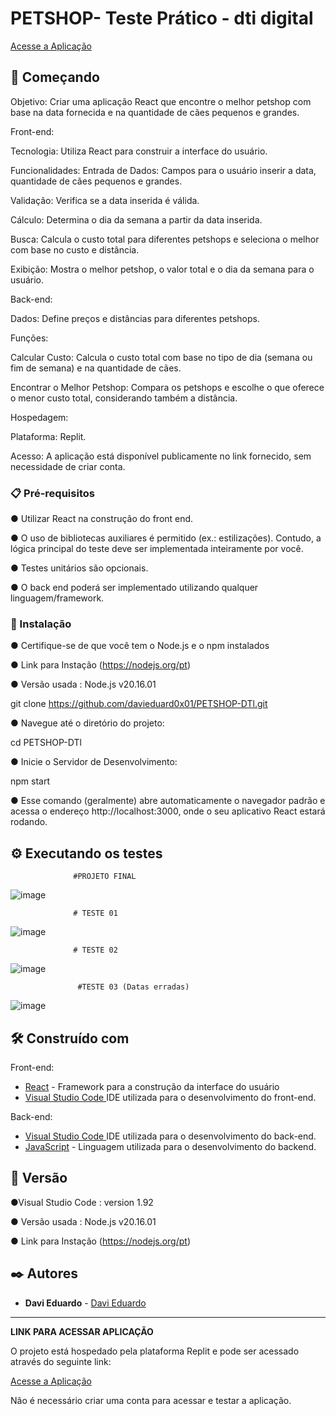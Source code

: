 # PETSHOP- Teste Prático - dti digital

[Acesse a Aplicação](https://a2bd9be7-8b6f-4206-a90a-bbcb68e71fb5-00-1m1y35nuck0cu.spock.replit.dev/)

## 🚀 Começando

Objetivo: Criar uma aplicação React que encontre o melhor petshop com base na data fornecida e na quantidade de cães pequenos e grandes.

Front-end:

Tecnologia: Utiliza React para construir a interface do usuário.

Funcionalidades:
Entrada de Dados: Campos para o usuário inserir a data, quantidade de cães pequenos e grandes.

Validação: Verifica se a data inserida é válida.

Cálculo: Determina o dia da semana a partir da data inserida.

Busca: Calcula o custo total para diferentes petshops e seleciona o melhor com base no custo e distância.

Exibição: Mostra o melhor petshop, o valor total e o dia da semana para o usuário.

Back-end:

Dados: Define preços e distâncias para diferentes petshops.

Funções:

Calcular Custo: Calcula o custo total com base no tipo de dia (semana ou fim de semana) e na quantidade de cães.

Encontrar o Melhor Petshop: Compara os petshops e escolhe o que oferece o menor custo total, considerando também a distância.

Hospedagem:

Plataforma: Replit.

Acesso: A aplicação está disponível publicamente no link fornecido, sem necessidade de criar conta.


### 📋 Pré-requisitos

● Utilizar React na construção do front end.

● O uso de bibliotecas auxiliares é permitido (ex.: estilizações). Contudo, a lógica
principal do teste deve ser implementada inteiramente por você.

● Testes unitários são opcionais.

● O back end poderá ser implementado utilizando qualquer
linguagem/framework.



### 🔧 Instalação

● Certifique-se de que você tem o Node.js e o npm instalados

● Link para Instação  (https://nodejs.org/pt)
 
● Versão usada : Node.js v20.16.01 

 git clone https://github.com/davieduard0x01/PETSHOP-DTl.git

● Navegue até o diretório do projeto:

cd PETSHOP-DTl 

● Inicie o Servidor de Desenvolvimento:

npm start

● Esse comando (geralmente) abre automaticamente o navegador padrão e acessa o endereço http://localhost:3000, onde o seu aplicativo React estará rodando.

## ⚙️ Executando os testes
                  #PROJETO FINAL 
![image](https://github.com/user-attachments/assets/7822d896-9bb2-412b-bdb5-3e87107d8027)

                  # TESTE 01
![image](https://github.com/user-attachments/assets/8fba6bba-24dc-4cf1-9272-80848af3ecf2)

                  # TESTE 02
![image](https://github.com/user-attachments/assets/714f9500-5fb0-4d8b-a05c-51accc2305c2)

                   #TESTE 03 (Datas erradas)
![image](https://github.com/user-attachments/assets/dc45c6c7-1d10-4031-8097-aa69df348df9)

## 🛠️ Construído com

Front-end:
* [React](https://react.dev//) - Framework para a construção da interface do usuário
* [Visual Studio Code ](https://code.visualstudio.com/)IDE utilizada para o desenvolvimento do front-end.

Back-end:
* [Visual Studio Code ](https://code.visualstudio.com/)IDE utilizada para o desenvolvimento do back-end.
* [JavaScript](https://www.javascript.com/) - Linguagem utilizada para o desenvolvimento do backend.


## 📌 Versão
●Visual Studio Code : version 1.92

● Versão usada : Node.js v20.16.01 

● Link para Instação  (https://nodejs.org/pt)

## ✒️ Autores

* **Davi Eduardo** - [Davi Eduardo](https://github.com/davieduard0x01)
-------------------------------------------------------------------------------
   **LINK PARA ACESSAR APLICAÇÃO**

O projeto está hospedado pela plataforma Replit e pode ser acessado através do seguinte link:

[Acesse a Aplicação](https://a2bd9be7-8b6f-4206-a90a-bbcb68e71fb5-00-1m1y35nuck0cu.spock.replit.dev/)

Não é necessário criar uma conta para acessar e testar a aplicação.

